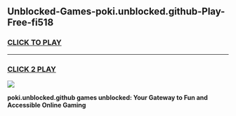 
## Unblocked-Games-poki.unblocked.github-Play-Free-fi518
<h3>
<a href="https://premium76.site?title=poki.unblocked.github&ref=21A">CLICK TO PLAY</a></h3>
<hr>

<h3>
<a href="https://premium76.site?title=poki.unblocked.github&ref=21A">CLICK 2 PLAY</a>
  
</h3>

<a href="https://premium76.site?title=poki.unblocked.github&ref=21A"><img src="https://clearcache.store/games.png"></a>


**poki.unblocked.github games unblocked: Your Gateway to Fun and Accessible Online Gaming**
